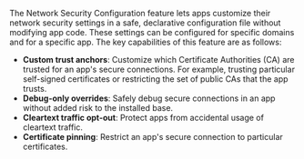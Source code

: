 
The Network Security Configuration feature lets apps customize their network security
settings in a safe, declarative configuration file without modifying app code. These
settings can be configured for specific domains and for a specific app. The key
capabilities of this feature are as follows:

- **Custom trust anchors**: Customize which Certificate Authorities (CA) are trusted for an app's secure connections. For example, trusting particular self-signed certificates or restricting the set of public CAs that the app trusts.
- **Debug-only overrides**: Safely debug secure connections in an app without added risk to the installed base.
- **Cleartext traffic opt-out**: Protect apps from accidental usage of cleartext traffic.
- **Certificate pinning**: Restrict an app's secure connection to particular certificates.
